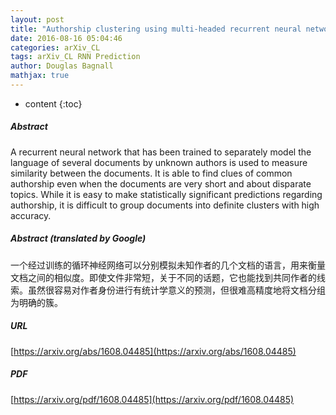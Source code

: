 ```yaml
---
layout: post
title: "Authorship clustering using multi-headed recurrent neural networks"
date: 2016-08-16 05:04:46
categories: arXiv_CL
tags: arXiv_CL RNN Prediction
author: Douglas Bagnall
mathjax: true
---
```


* content
{:toc}

##### Abstract
A recurrent neural network that has been trained to separately model the language of several documents by unknown authors is used to measure similarity between the documents. It is able to find clues of common authorship even when the documents are very short and about disparate topics. While it is easy to make statistically significant predictions regarding authorship, it is difficult to group documents into definite clusters with high accuracy.

##### Abstract (translated by Google)
一个经过训练的循环神经网络可以分别模拟未知作者的几个文档的语言，用来衡量文档之间的相似度。即使文件非常短，关于不同的话题，它也能找到共同作者的线索。虽然很容易对作者身份进行有统计学意义的预测，但很难高精度地将文档分组为明确的簇。

##### URL
[https://arxiv.org/abs/1608.04485](https://arxiv.org/abs/1608.04485)

##### PDF
[https://arxiv.org/pdf/1608.04485](https://arxiv.org/pdf/1608.04485)

